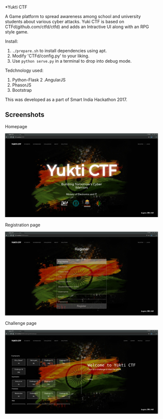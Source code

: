 *Yukti CTF

A Game platform to spread awareness among school and university students about various cyber attacks. Yuki CTF is based on CTFd(github.com/ctfd/ctfd) and adds an Intractive UI along with an RPG style game.

Install: 
 1. `./prepare.sh` to install dependencies using apt.
 2. Modify 'CTFd/config.py' to your liking.
 3. Use `python serve.py` in a terminal to drop into debug mode.
 
Tedchnology used:
 1. Python-Flask
 2 .AngularJS
 3. PhasorJS
 4. Bootstrap
 
This was developed as a part of Smart India Hackathon 2017.

## Screenshots

Homepage

![Alt text](/img/1.png?raw=true "Homepage")

Registration page

![Alt text](/img/2.png?raw=true "Registration")

Challenge page

![Alt text](/img/3.png?raw=true "Challenges")
